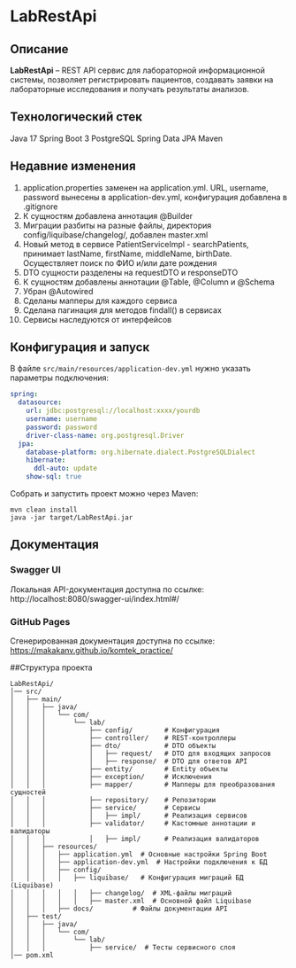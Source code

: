 # LabRestApi

## Описание  
**LabRestApi** – REST API сервис для лабораторной информационной системы, позволяет регистрировать пациентов, создавать заявки на лабораторные исследования и получать результаты анализов.

## Технологический стек
Java 17
Spring Boot 3
PostgreSQL
Spring Data JPA
Maven  

## Недавние изменения
1. application.properties заменен на application.yml. URL, username, password вынесены в application-dev.yml, конфигурация добавлена в .gitignore
2. К сущностям добавлена аннотация @Builder
3. Миграции разбиты на разные файлы, директория config/liquibase/changelog/, добавлен master.xml
4. Новый метод в сервисе PatientServiceImpl - searchPatients, принимает lastName, firstName, middleName, birthDate. Осуществляет поиск по ФИО и/или дате рождения
5. DTO сущности разделены на requestDTO и responseDTO
6. К сущностям добавлены аннотации @Table, @Column и @Schema
7. Убран @Autowired
8. Сделаны мапперы для каждого сервиса
9. Сделана пагинация для методов findall() в сервисах
10. Сервисы наследуются от интерфейсов

## Конфигурация и запуск 
В файле `src/main/resources/application-dev.yml` нужно указать параметры подключения:  

```yaml
spring:
  datasource:
    url: jdbc:postgresql://localhost:xxxx/yourdb
    username: username
    password: password
    driver-class-name: org.postgresql.Driver
  jpa:
    database-platform: org.hibernate.dialect.PostgreSQLDialect
    hibernate:
      ddl-auto: update
    show-sql: true
```

Собрать и запустить проект можно через Maven:
```
mvn clean install
java -jar target/LabRestApi.jar
```

## Документация

### Swagger UI
Локальная API-документация доступна по ссылке:
http://localhost:8080/swagger-ui/index.html#/

### GitHub Pages
Сгенерированная документация доступна по ссылке: 
https://makakanv.github.io/komtek_practice/

##Структура проекта

```
LabRestApi/
│── src/
│   ├── main/
│   │   ├── java/
│   │   │   └── com/
│   │   │       └── lab/
│   │   │           ├── config/        # Конфигурация
│   │   │           ├── controller/    # REST-контроллеры
│   │   │           ├── dto/           # DTO объекты
│   │   │           │   ├── request/   # DTO для входящих запросов
│   │   │           │   ├── response/  # DTO для ответов API
│   │   │           ├── entity/        # Entity объекты
│   │   │           ├── exception/     # Исключения
│   │   │           ├── mapper/        # Мапперы для преобразования сущностей
│   │   │           ├── repository/    # Репозитории
│   │   │           ├── service/       # Сервисы
│   │   │           │   ├── impl/      # Реализация сервисов
│   │   │           ├── validator/     # Кастомные аннотации и валидаторы
│   │   │           │   ├── impl/      # Реализация валидаторов
│   │   ├── resources/
│   │   │   ├── application.yml  # Основные настройки Spring Boot
│   │   │   ├── application-dev.yml  # Настройки подключения к БД
│   │   │   ├── config/
│   │   │   │   ├── liquibase/   # Конфигурация миграций БД (Liquibase)
│   │   │   │   │   ├── changelog/  # XML-файлы миграций
│   │   │   │   │   ├── master.xml  # Основной файл Liquibase
│   │   │   ├── docs/          # Файлы документации API 
│   ├── test/
│   │   ├── java/
│   │   │   └── com/
│   │   │       └── lab/
│   │   │           ├── service/  # Тесты сервисного слоя
│── pom.xml
```
